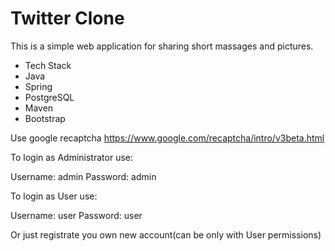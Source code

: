 
# Twitter Clone

This is a simple web application for sharing short massages and pictures.

* Tech Stack
* Java
* Spring
* PostgreSQL
* Maven
* Bootstrap

Use google recaptcha https://www.google.com/recaptcha/intro/v3beta.html

To login as Administrator use:

Username: admin
Password: admin

To login as User use:

Username: user
Password: user

Or just registrate you own new account(can be only with User permissions)
